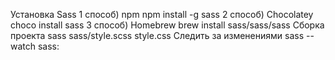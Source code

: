 Установка Sass
    1 способ) npm
        npm install -g sass
    2 способ) Chocolatey
        choco install sass
    3 способ) Homebrew
        brew install sass/sass/sass
Сборка проекта
    sass sass/style.scss style.css
Следить за изменениями
    sass --watch sass: